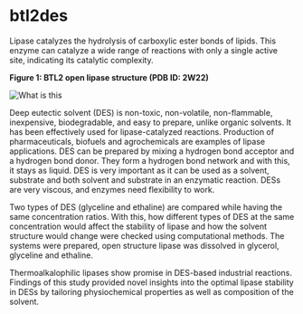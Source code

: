 # btl2des
Lipase catalyzes the hydrolysis of carboxylic ester bonds of lipids. This enzyme can catalyze a wide range of reactions with only a single active site, indicating its catalytic complexity. 

**Figure 1: BTL2 open lipase structure (PDB ID: 2W22)**
 
![What is this](fig1.png)

Deep eutectic solvent (DES) is non-toxic, non-volatile, non-flammable, inexpensive, biodegradable, and easy to prepare, unlike organic solvents. It has been effectively used for lipase-catalyzed reactions. Production of pharmaceuticals, biofuels and agrochemicals are examples of lipase applications. DES can be prepared by mixing a hydrogen bond acceptor and a hydrogen bond donor. They form a hydrogen bond network and with this, it stays as liquid. DES is very important as it can be used as a solvent, substrate and both solvent and substrate in an enzymatic reaction. DESs are very viscous, and enzymes need flexibility to work. 

Two types of DES (glyceline and ethaline) are compared while having the same concentration ratios. With this, how different types of DES at the same concentration would affect the stability of lipase and how the solvent structure would change were checked using computational methods. The systems were prepared, open structure lipase was dissolved in glycerol, glyceline and ethaline. 

Thermoalkalophilic lipases show promise in DES-based industrial reactions. Findings of this study provided novel insights into the optimal lipase stability in DESs by tailoring physiochemical properties as well as composition of the solvent.
